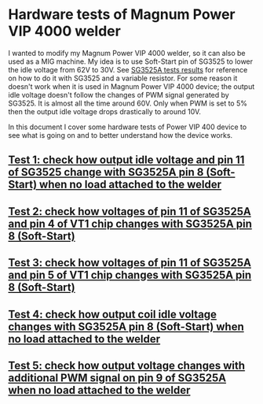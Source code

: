 # Hardware tests of Magnum Power VIP 4000 welder

I wanted to modify my Magnum Power VIP 4000 welder, so it can also be used as a MIG machine.
My idea is to use Soft-Start pin of SG3525 to lower the idle voltage from 62V to 30V.
See [SG3525A tests results](https://github.com/wmarkow/sandbox/tree/master/inverter-welder/elements/sg3525/tests) for reference 
on how to do it with SG3525 and a variable resistor.
For some reason it doesn't work when it is used in Magnum Power VIP 4000 device; the output idle voltage doesn't follow the changes of PWM signal generated by SG3525. It is
almost all the time around 60V. Only when PWM is set to 5% then the output idle voltage drops drastically to around 10V.

In this document I cover some hardware tests of Power VIP 400 device to see what is going on and to better understand how the device works.

## [Test 1: check how output idle voltage and pin 11 of SG3525 change with SG3525A pin 8 (Soft-Start) when no load attached to the welder](https://github.com/wmarkow/sandbox/tree/master/inverter-welder/concepts/08_magnum_power_vip_4000/reveng/tests/Test1/README.md)

## [Test 2: check how voltages of pin 11 of SG3525A and pin 4 of VT1 chip changes with SG3525A pin 8 (Soft-Start)](https://github.com/wmarkow/sandbox/tree/master/inverter-welder/concepts/08_magnum_power_vip_4000/reveng/tests/Test2/README.md)

## [Test 3: check how voltages of pin 11 of SG3525A and pin 5 of VT1 chip changes with SG3525A pin 8 (Soft-Start)](https://github.com/wmarkow/sandbox/tree/master/inverter-welder/concepts/08_magnum_power_vip_4000/reveng/tests/Test3/README.md)

## [Test 4: check how output coil idle voltage changes with SG3525A pin 8 (Soft-Start) when no load attached to the welder](https://github.com/wmarkow/sandbox/tree/master/inverter-welder/concepts/08_magnum_power_vip_4000/reveng/tests/Test4/README.md)

## [Test 5: check how output voltage changes with additional PWM signal on pin 9 of SG3525A when no load attached to the welder](https://github.com/wmarkow/sandbox/tree/master/inverter-welder/concepts/08_magnum_power_vip_4000/reveng/tests/Test5/README.md)
